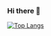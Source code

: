 ### Hi there 👋

[![Top Langs](https://github-readme-stats-git-masterrstaa-rickstaa.vercel.app/api/top-langs/?username=Sadaananth&layout=compact&langs_count=10)](https://github.com/anuraghazra/github-readme-stats)
